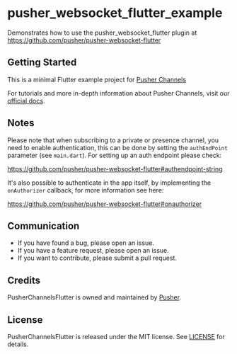 # pusher_websocket_flutter_example

Demonstrates how to use the pusher_websocket_flutter plugin
at https://github.com/pusher/pusher-websocket-flutter

## Getting Started

This is a minimal Flutter example project for [Pusher Channels](https://pusher.com/channels)


For tutorials and more in-depth information about Pusher Channels, visit our [official docs](https://pusher.com/docs/channels).

## Notes

Please note that when subscribing to a private or presence
channel, you need to enable authentication,
this can be done by setting the `authEndPoint` parameter
(see `main.dart`). For setting up an auth endpoint please
check:

https://github.com/pusher/pusher-websocket-flutter#authendpoint-string

It's also possible to authenticate in the app itself, by
implementing the `onAuthorizer` callback, for more information see here:

https://github.com/pusher/pusher-websocket-flutter#onauthorizer

## Communication

- If you have found a bug, please open an issue.
- If you have a feature request, please open an issue.
- If you want to contribute, please submit a pull request.

## Credits

PusherChannelsFlutter is owned and maintained by [Pusher](https://pusher.com).

## License

PusherChannelsFlutter is released under the MIT license. See [LICENSE](https://github.com/pusher/pusher-websocket-flutter/blob/master/LICENSE) for details.
